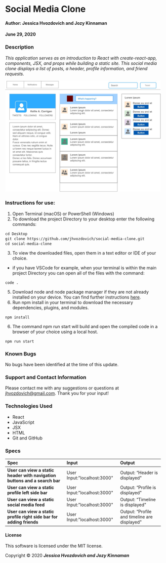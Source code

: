 # **Social Media Clone**

#### Author: **Jessica Hvozdovich and Jozy Kinnaman**
#### June 29, 2020

### Description

_This application serves as an introduction to React with create-react-app, components, JSX, and props while building a static site. This social media clone displays a list of posts, a header, profile information, and friend requests._

![Wireframe](img/custom-diagram.jpg)

### Instructions for use:

1. Open Terminal (macOS) or PowerShell (Windows)
2. To download the project Directory to your desktop enter the following commands:
```
cd Desktop
git clone https://github.com/jhvozdovich/social-media-clone.git
cd social-media-clone
```
3. To view the downloaded files, open them in a text editor or IDE of your choice.
* if you have VSCode for example, when your terminal is within the main project Directory you can open all of the files with the command:
```
code .
```
5. Download node and node package manager if they are not already installed on your device. You can find further instructions [here](https://www.learnhowtoprogram.com/intermediate-javascript/getting-started-with-javascript-8d3b52cf-3755-481d-80c5-46f1d3a8ffeb/installing-node-js-14f2721a-61e0-44b3-af1f-73f17348c8f4).
5. Run npm install in your terminal to download the necessary dependencies, plugins, and modules.
```
npm install
```
6. The command npm run start will build and open the compiled code in a browser of your choice using a local host.
```
npm run start
```

### Known Bugs

No bugs have been identified at the time of this update.

### Support and Contact Information

Please contact me with any suggestions or questions at jhvozdovich@gmail.com. Thank you for your input!  

### Technologies Used

* React
* JavaScript
* JSX
* HTML
* Git and GitHub

### Specs
| Spec | Input | Output |
| :------------- | :------------- | :------------- |
| **User can view a static header with navigation buttons and a search bar** | User Input:"localhost:3000" | Output: “Header is displayed" |
| **User can view a static profile left side bar** | User Input:"localhost:3000" | Output: “Profile is displayed" |
| **User can view a static social media feed** | User Input:"localhost:3000" | Output: “Timeline is displayed" |
| **User can view a static profile right side bar for adding friends** | User Input:"localhost:3000" | Output: “Profile and timeline are displayed" |

#### License

This software is licensed under the MIT license.

Copyright © 2020 **_Jessica Hvozdovich and Jozy Kinnaman_**
